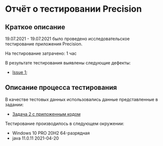 # Отчёт о тестировании Precision

## Краткое описание

19.07.2021 - 19.07.2021 было проведено исследовательское тестирование приложения Precision.

На тестирование затрачено: 1 час

В результате тестирования выявлены следующие дефекты:
* [Issue 1](https://github.com/VereskQA/javahw1.2.2/issues/1#issue-947810103 "Баг-репорт");

## Описание процесса тестирования

В качестве тестовых данных использовались данные представленные в задании:
* [Задача 2 с приложенным кодом](https://github.com/netology-code/javaqa-homeworks/tree/master/programming "Условие")

Тестирование производилось в следующем окружении:
* Windows 10 PRO 20H2 64-разрядная
* java 11.0.11 2021-04-20